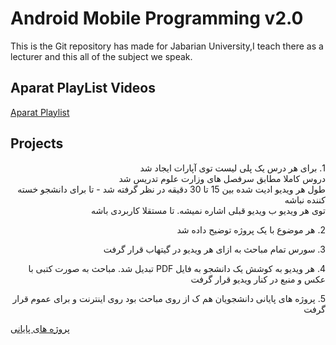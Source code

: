 # Android Mobile Programming v2.0

This is the Git repository has made for Jabarian University,I teach there as a lecturer and this all of the subject we speak.

## Aparat PlayList Videos
[Aparat Playlist](https://www.aparat.com/playlist/605154)   




## Projects

<p style="direction: rtl">
1. برای هر درس یک پلی لیست توی آپارات ایجاد شد<br/>
دروس کاملا مطابق سرفصل های وزارت علوم تدریس شد  <br/> 
طول هر ویدیو ادیت شده بین 15 تا 30 دقیقه در نظر گرفته شد - تا برای دانشجو خسته کننده نباشه<br/>
توی هر ویدیو ب ویدیو قبلی اشاره نمیشه. تا مستقلا کاربردی باشه<br/>
</p>
<p style="direction: rtl">
2. هر موضوع با یک پروژه توضیح داده شد
</p>
<p style="direction: rtl">
3. سورس تمام مباحث به ازای هر ویدیو در گیتهاب قرار گرفت
</p>
<p style="direction: rtl">
4. هر ویدیو به کوشش یک دانشجو به فایل PDF تبدیل شد. مباحث به صورت کتبی با عکس و منبع در کنار ویدیو قرار گرفت
</p>
<p style="direction: rtl">
5. پروژه های پایانی دانشجویان هم ک از روی مباحث بود روی اینترنت و برای عموم قرار گرفت  

[پروژه های پایانی](https://github.com/peymanmajidi/Android-Programming-2/tree/master/Final%20Projects)
</p> 
